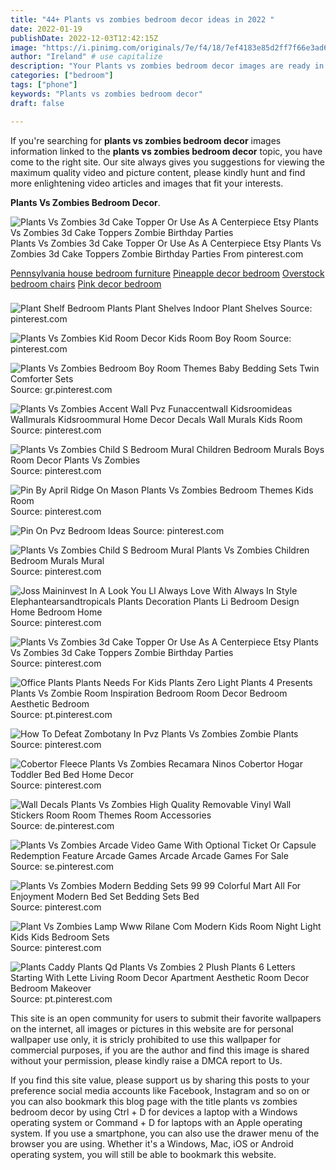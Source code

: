 ```yaml
---
title: "44+ Plants vs zombies bedroom decor ideas in 2022 "
date: 2022-01-19
publishDate: 2022-12-03T12:42:15Z
image: "https://i.pinimg.com/originals/7e/f4/18/7ef4183e85d2ff7f66e3ad6d93e25b53.jpg"
author: "Ireland" # use capitalize
description: "Your Plants vs zombies bedroom decor images are ready in this website. Plants vs zombies bedroom decor are a topic that is being searched for and liked by netizens now. You can Download the Plants vs zombies bedroom decor files here. Download all free photos and vectors."
categories: ["bedroom"]
tags: ["phone"]
keywords: "Plants vs zombies bedroom decor"
draft: false

---
```


If you're searching for **plants vs zombies bedroom decor** images information linked to the **plants vs zombies bedroom decor** topic, you have come to the right  site.  Our site always  gives you  suggestions  for viewing  the maximum  quality video and picture  content, please kindly hunt and find more enlightening video articles and images  that fit your interests.

**Plants Vs Zombies Bedroom Decor**. 

![Plants Vs Zombies 3d Cake Topper Or Use As A Centerpiece Etsy Plants Vs Zombies 3d Cake Toppers Zombie Birthday Parties](https://i.pinimg.com/originals/c9/fb/1f/c9fb1fe199429bd7c3777c62931179c6.jpg "Plants Vs Zombies 3d Cake Topper Or Use As A Centerpiece Etsy Plants Vs Zombies 3d Cake Toppers Zombie Birthday Parties")
Plants Vs Zombies 3d Cake Topper Or Use As A Centerpiece Etsy Plants Vs Zombies 3d Cake Toppers Zombie Birthday Parties From pinterest.com

[Pennsylvania house bedroom furniture](/pennsylvania-house-bedroom-furniture/)
[Pineapple decor bedroom](/pineapple-decor-bedroom/)
[Overstock bedroom chairs](/overstock-bedroom-chairs/)
[Pink decor bedroom](/pink-decor-bedroom/)



### 

 


![Plant Shelf Bedroom Plants Plant Shelves Indoor Plant Shelves](https://i.pinimg.com/originals/a1/49/83/a149839182febd48d710592ee33cda7c.jpg "Plant Shelf Bedroom Plants Plant Shelves Indoor Plant Shelves")
Source: pinterest.com

 

![Plants Vs Zombies Kid Room Decor Kids Room Boy Room](https://i.pinimg.com/originals/40/49/fa/4049fa8a82e4c958f11de49758fa0d2e.jpg "Plants Vs Zombies Kid Room Decor Kids Room Boy Room")
Source: pinterest.com

 

![Plants Vs Zombies Bedroom Boy Room Themes Baby Bedding Sets Twin Comforter Sets](https://i.pinimg.com/originals/67/c8/4d/67c84d0b244e77d64dd43ef89ccd087f.jpg "Plants Vs Zombies Bedroom Boy Room Themes Baby Bedding Sets Twin Comforter Sets")
Source: gr.pinterest.com

 

![Plants Vs Zombies Accent Wall Pvz Funaccentwall Kidsroomideas Wallmurals Kidsroommural Home Decor Decals Wall Murals Kids Room](https://i.pinimg.com/736x/4f/bc/ae/4fbcae7577b5aa9bc642c98d99673016.jpg "Plants Vs Zombies Accent Wall Pvz Funaccentwall Kidsroomideas Wallmurals Kidsroommural Home Decor Decals Wall Murals Kids Room")
Source: pinterest.com

 

![Plants Vs Zombies Child S Bedroom Mural Children Bedroom Murals Boys Room Decor Plants Vs Zombies](https://i.pinimg.com/originals/a4/61/a3/a461a3887bd82167615987862d52cb05.jpg "Plants Vs Zombies Child S Bedroom Mural Children Bedroom Murals Boys Room Decor Plants Vs Zombies")
Source: pinterest.com

 

![Pin By April Ridge On Mason Plants Vs Zombies Bedroom Themes Kids Room](https://i.pinimg.com/736x/92/78/41/927841a7aa519b2b19adf2041a106c25--zombie-party-zombie-birthday.jpg "Pin By April Ridge On Mason Plants Vs Zombies Bedroom Themes Kids Room")
Source: pinterest.com

 

![Pin On Pvz Bedroom Ideas](https://i.pinimg.com/originals/b5/6c/9f/b56c9f2e745b147139ec012007e522f3.jpg "Pin On Pvz Bedroom Ideas")
Source: pinterest.com

 

![Plants Vs Zombies Child S Bedroom Mural Plants Vs Zombies Children Bedroom Murals Mural](https://i.pinimg.com/originals/ec/06/ec/ec06ec802249f425753398e37f094661.jpg "Plants Vs Zombies Child S Bedroom Mural Plants Vs Zombies Children Bedroom Murals Mural")
Source: pinterest.com

 

![Joss Maininvest In A Look You Ll Always Love With Always In Style Elephantearsandtropicals Plants Decoration Plants Li Bedroom Design Home Bedroom Home](https://i.pinimg.com/474x/98/70/e2/9870e29e94f556cb8a7fec7d2d122a4c.jpg "Joss Maininvest In A Look You Ll Always Love With Always In Style Elephantearsandtropicals Plants Decoration Plants Li Bedroom Design Home Bedroom Home")
Source: pinterest.com

 

![Plants Vs Zombies 3d Cake Topper Or Use As A Centerpiece Etsy Plants Vs Zombies 3d Cake Toppers Zombie Birthday Parties](https://i.pinimg.com/originals/c9/fb/1f/c9fb1fe199429bd7c3777c62931179c6.jpg "Plants Vs Zombies 3d Cake Topper Or Use As A Centerpiece Etsy Plants Vs Zombies 3d Cake Toppers Zombie Birthday Parties")
Source: pinterest.com

 

![Office Plants Plants Needs For Kids Plants Zero Light Plants 4 Presents Plants Vs Zombie Room Inspiration Bedroom Room Decor Bedroom Aesthetic Bedroom](https://i.pinimg.com/564x/5a/ec/f2/5aecf2e99bae63dd3f5174639d1ce5a9.jpg "Office Plants Plants Needs For Kids Plants Zero Light Plants 4 Presents Plants Vs Zombie Room Inspiration Bedroom Room Decor Bedroom Aesthetic Bedroom")
Source: pt.pinterest.com

 

![How To Defeat Zombotany In Pvz Plants Vs Zombies Zombie Plants](https://i.pinimg.com/736x/de/0d/0d/de0d0d2bb42ebb89e97b22023327c331--pvz-zombies.jpg "How To Defeat Zombotany In Pvz Plants Vs Zombies Zombie Plants")
Source: pinterest.com

 

![Cobertor Fleece Plants Vs Zombies Recamara Ninos Cobertor Hogar Toddler Bed Bed Home Decor](https://i.pinimg.com/736x/a3/11/0c/a3110c653b0c6c6108285692dde097a1--plants-vs-zombies-puff.jpg "Cobertor Fleece Plants Vs Zombies Recamara Ninos Cobertor Hogar Toddler Bed Bed Home Decor")
Source: pinterest.com

 

![Wall Decals Plants Vs Zombies High Quality Removable Vinyl Wall Stickers Room Room Themes Room Accessories](https://i.pinimg.com/originals/14/26/5e/14265ed407ffccd4c26acaff5418f4f3.jpg "Wall Decals Plants Vs Zombies High Quality Removable Vinyl Wall Stickers Room Room Themes Room Accessories")
Source: de.pinterest.com

 

![Plants Vs Zombies Arcade Video Game With Optional Ticket Or Capsule Redemption Feature Arcade Games Arcade Arcade Games For Sale](https://i.pinimg.com/originals/dc/c6/a6/dcc6a64653f2007b21533c8b8080616c.jpg "Plants Vs Zombies Arcade Video Game With Optional Ticket Or Capsule Redemption Feature Arcade Games Arcade Arcade Games For Sale")
Source: se.pinterest.com

 

![Plants Vs Zombies Modern Bedding Sets 99 99 Colorful Mart All For Enjoyment Modern Bed Set Bedding Sets Bed](https://i.pinimg.com/originals/ae/d9/d5/aed9d5623fa2de7e5a2b4fd768600024.jpg "Plants Vs Zombies Modern Bedding Sets 99 99 Colorful Mart All For Enjoyment Modern Bed Set Bedding Sets Bed")
Source: pinterest.com

 

![Plant Vs Zombies Lamp Www Rilane Com Modern Kids Room Night Light Kids Kids Bedroom Sets](https://i.pinimg.com/originals/ce/42/55/ce425598fe2937801b0af36cd3a4dd03.jpg "Plant Vs Zombies Lamp Www Rilane Com Modern Kids Room Night Light Kids Kids Bedroom Sets")
Source: pinterest.com

 

![Plants Caddy Plants Qd Plants Vs Zombies 2 Plush Plants 6 Letters Starting With Lette Living Room Decor Apartment Aesthetic Room Decor Bedroom Makeover](https://i.pinimg.com/originals/7e/f4/18/7ef4183e85d2ff7f66e3ad6d93e25b53.jpg "Plants Caddy Plants Qd Plants Vs Zombies 2 Plush Plants 6 Letters Starting With Lette Living Room Decor Apartment Aesthetic Room Decor Bedroom Makeover")
Source: pt.pinterest.com

 

This site is an open community for users to submit their favorite wallpapers on the internet, all images or pictures in this website are for personal wallpaper use only, it is stricly prohibited to use this wallpaper for commercial purposes, if you are the author and find this image is shared without your permission, please kindly raise a DMCA report to Us.

If you find this site value, please support us by sharing this posts to your preference social media accounts like Facebook, Instagram and so on or you can also bookmark this blog page with the title plants vs zombies bedroom decor by using Ctrl + D for devices a laptop with a Windows operating system or Command + D for laptops with an Apple operating system. If you use a smartphone, you can also use the drawer menu of the browser you are using. Whether it's a Windows, Mac, iOS or Android operating system, you will still be able to bookmark this website.
